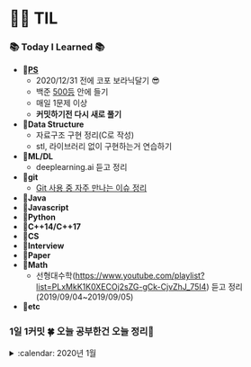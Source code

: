 # :woman_technologist: TIL
### :books: Today I Learned :books:
* **:file_folder:[PS](https://github.com/sooooojinlee/TIL/tree/master/PS)**
  * 2020/12/31 전에 코포 보라닉달기 :sunglasses:
  * 백준 [500등](https://www.acmicpc.net/user/jaq0424) 안에 들기
  * 매일 1문제 이상
  * **커밋하기전 다시 새로 풀기**
* **:file_folder:Data Structure**
  * 자료구조 구현 정리(C로 작성)
  * stl, 라이브러리 없이 구현하는거 연습하기
* **:file_folder:ML/DL**
  * deeplearning.ai 듣고 정리
* **:file_folder:git**
  * [Git 사용 중 자주 만나는 이슈 정리](https://parksb.github.io/article/28.html)
* **:file_folder:Java**
* **:file_folder:Javascript**
* **:file_folder:Python**
* **:file_folder:C++14/C++17**
* **:file_folder:CS**
* **:file_folder:Interview**
* **:file_folder:Paper**
* **:file_folder:Math**
  * 선형대수학(https://www.youtube.com/playlist?list=PLxMkK1K0XECOj2sZG-gCk-CjvZhJ_75I4) 듣고 정리(2019/09/04~2019/09/05)
* **:file_folder:etc**

### 1일 1커밋 :four_leaf_clover: 오늘 공부한건 오늘 정리:pencil:
<details>
 <summary> :calendar: 2020년 1월</summary>
<div markdown="1">
 
##### 200127 월
* 16924 십자가 찾기 다시 풂
##### 200128 화
* 16922 로마 숫자 만들기 다시 풂
* 16988 Baaaaaaaaaduk2 (Easy) 맞왜틀..
##### 200129 수
* 17070 파이프 옮기기, 15686 치킨배달, 16637 괄호 추가하기 다시 풂
* 1413 제 1종 스털링 수...? :thinking:
##### 200130 목
* 17406 배열 돌리기4
  * algorithm 헤더에 rotate 같은 것도 있던데... 
  for문으로 삽질안하고
  ```rotate(group.rbegin(), group.rbegin()+1, group.rend())```
  같은 방법도 있음...:innocent:
  * 기출 중에 톱니바퀴랑 비슷한 듯
  * algorithm, tuple 헤더 없이 하는 ps 머리에 쥐난다 :woman_facepalming:
* 15684 사다리 조작 다시 풂
* 16968 차량 번호판
##### 200131 금
* PPHUB 예쁘다.. 위젯에 잔디밭 깔리는거:relaxed:
</div>
</details>

